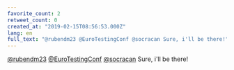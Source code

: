 ```yaml
---
favorite_count: 2
retweet_count: 0
created_at: "2019-02-15T08:56:53.000Z"
lang: en
full_text: "@rubendm23 @EuroTestingConf @socracan Sure, i'll be there!"
---
```


[@rubendm23](https://twitter.com/rubendm23)
[@EuroTestingConf](https://twitter.com/EuroTestingConf)
[@socracan](https://twitter.com/socracan) Sure, i'll be there!
